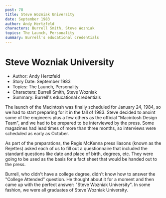 ```yaml
---
post: 78
title: Steve Wozniak University
date: September 1983
author: Andy Hertzfeld
characters: Burrell Smith, Steve Wozniak
topics: The Launch, Personality
summary: Burrell's educational credentials
---
```


# Steve Wozniak University
* Author: Andy Hertzfeld
* Story Date: September 1983
* Topics: The Launch, Personality
* Characters: Burrell Smith, Steve Wozniak
* Summary: Burrell's educational credentials

The launch of the Macintosh was finally scheduled for January 24, 1984, so we had to start preparing for it in the fall of 1983.  Steve decided to anoint some of the engineers plus a few others as the official "Macintosh Design Team", and we had to be prepared to be interviewed by the press.  Some magazines had lead times of more than three months, so interviews were scheduled as early as October.

As part of the preparations, the Regis McKenna press liasons (known as the Rejettes) asked each of us to fill out a questionnaire that included the standard questions like date and place of birth, degrees, etc.  They were going to be used as the basis for a fact sheet that would be handed out to the press.

Burrell, who didn't have a college degree, didn't know how to answer the "College Attended" question.  He thought about it for a moment and then came up with the perfect answer: "Steve Wozniak University".  In some fashion, we were all graduates of Steve Wozniak University.